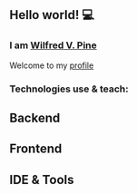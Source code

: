 ## Hello world! 💻

### I am [Wilfred V. Pine](https://wilfredpine.github.io/)

Welcome to my [profile](https://confired.com/)

### Technologies use & teach:

## Backend

## Frontend

## IDE & Tools

<!---
wilfredpine/wilfredpine is a ✨ special ✨ repository because its `README.md` (this file) appears on your GitHub profile.
You can click the Preview link to take a look at your changes.
--->

